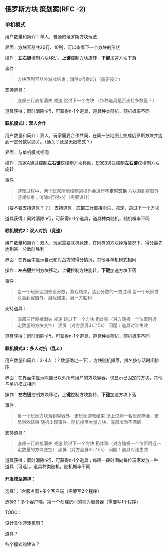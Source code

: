 ## 俄罗斯方块 策划案(RFC -2)

### 单机模式

用户数量和简介：单人，普通的俄罗斯方块玩法

界面：方块容器共20行、10列，可以查看下一个方块的形状

操作：**左右键**控制方块移动，**上键**控制方块旋转，**下键**加速方块下落

事件：
> 方块落到容器外游戏结束；消除x行得x分（需要设计）

支持道具：
> 底部三行直接消失
> 减速
> 跳过下一个方块
（每种道具是否支持多数量？）

道具获得：同时消除n行，可获得n-1个道具，道具种类随机，随机概率不同


#### 联机模式1：双人合作

用户数量和简介：双人，玩家需要合作共同，在同一张地图上完成俄罗斯方块并达到一定分数以通关。（通关？还是无限模式？）

界面：与单机模式相同

操作：玩家A通过控制**左右键**仅控制方块移动，玩家B通过控制**左右键**仅控制方块旋转

事件：
> 游戏过程中，两个玩家所能控制的操作会进行**不定时交换**
> 方块落到容器外游戏结束；消除x行得x分（需要设计）

（要不要支持道具？？）
支持道具：底部三行直接消失、减速、跳过下一个方块

道具获得：同时消除n行，可获得n-1个道具，道具种类随机，随机概率不同


#### 联机模式2：双人对抗（竞速）

用户数量和简介：双人，玩家需要联机竞速，在同样的方块掉落情况下，得分最先达到某一分数时胜利

界面：在界面中显示自己和对战方的得分情况，其他与单机模式相同

操作：**左右键**控制方块移动，**上键**控制方块旋转，**下键**加速方块下落

事件：
> 当一个玩家达到预设分数，游戏结束，达到分数的一方胜利
> 当一个玩家方块落到容器外，游戏结束，另一方胜利

支持道具：
> 底部三行直接消失
> 减速
> 跳过下一个方块
> 扔炸弹（对方随机一个位置附近一定数量的方块变空）
> 黑屏（对方黑屏3s？5s）
问题：道具对谁生效

道具获得：同时消除n行，可获得n-1个道具，道具种类随机，随机概率不同


#### 联机模式3：多人对抗（乱斗）

用户数量和简介：2-4人（？数量确定一下），方块随机掉落，排名按存活时间排序

界面：在界面中显示除自己以外所有用户的方块容器，仅显示已固定的方块，其他与单机模式相同

操作：**左右键**控制方块移动，**上键**控制方块旋转，**下键**加速方块下落

事件：
> 当一个玩家方块落到容器外，该玩家游戏结束
> 场上仅剩一名玩家存活，该局游戏结束
> 随机出现事件：随机掉落大量方块、底部增添不满层

支持道具：
> 底部三行直接消失
> 减速
> 跳过下一个方块
> 扔炸弹（对方随机一个位置附近一定数量的方块变空）
> 黑屏（对方黑屏3s？5s）
问题：道具对谁生效

道具获得：同时消除n行，可获得n-1个道具；每隔一段时间向每位玩家发放一种道具（可选）。道具种类随机，随机概率不同


#### 开发模型选择：

选择1：1台服务器+多个客户端（需要写2个程序）

选择2：多个客户端，第一个创建房间的视为服务器（需要写1个程序）



TODO：

设计具体游戏机制？

道具？

各个模式的建议？
